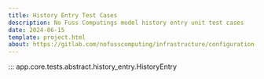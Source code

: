 ```yaml
---
title: History Entry Test Cases
description: No Fuss Computings model history entry unit test cases
date: 2024-06-15
template: project.html
about: https://gitlab.com/nofusscomputing/infrastructure/configuration-management/django_app
---
```


::: app.core.tests.abstract.history_entry.HistoryEntry
